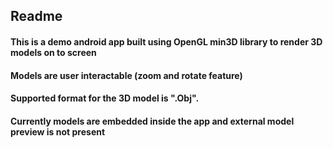 ## Readme 

#### This is a demo android app built using OpenGL min3D library to render 3D models on to screen
#### Models are user interactable (zoom and rotate feature)
#### Supported format for the 3D model is ".Obj". 
#### Currently models are embedded inside the app and external model preview is not present